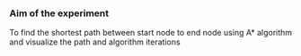 ### Aim of the experiment
To find the shortest path between start node to end node using A* algorithm and visualize the path and algorithm iterations

